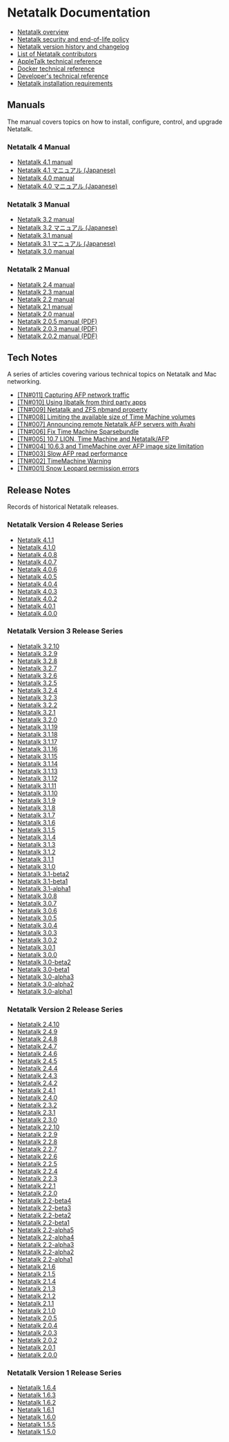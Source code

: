# Netatalk Documentation

- [Netatalk overview](/readme.html)
- [Netatalk security and end-of-life policy](/security.html)
- [Netatalk version history and changelog](/news.html)
- [List of Netatalk contributors](/contributors.html)
- [AppleTalk technical reference](/appletalk.html)
- [Docker technical reference](/docker.html)
- [Developer's technical reference](/developer.html)
- [Netatalk installation requirements](/install.html)

## Manuals

The manual covers topics on how to install, configure, control, and
upgrade Netatalk.

### Netatalk 4 Manual

- [Netatalk 4.1 manual](/4.1/htmldocs)
- [Netatalk 4.1 マニュアル (Japanese)](/4.1/htmldocs/ja)
- [Netatalk 4.0 manual](/4.0/htmldocs)
- [Netatalk 4.0 マニュアル (Japanese)](/4.0/htmldocs/ja)

### Netatalk 3 Manual

- [Netatalk 3.2 manual](/3.2/htmldocs)
- [Netatalk 3.2 マニュアル (Japanese)](/3.2/htmldocs/ja)
- [Netatalk 3.1 manual](/3.1/htmldocs)
- [Netatalk 3.1 マニュアル (Japanese)](/3.1/htmldocs/ja)
- [Netatalk 3.0 manual](/3.0/htmldocs)

### Netatalk 2 Manual

- [Netatalk 2.4 manual](/2.4/htmldocs)
- [Netatalk 2.3 manual](/2.3/htmldocs)
- [Netatalk 2.2 manual](/2.2/htmldocs)
- [Netatalk 2.1 manual](/2.1/htmldocs)
- [Netatalk 2.0 manual](/2.0/htmldocs)
- [Netatalk 2.0.5 manual (PDF)](/2.0/Netatalk-Manual2.0.5.pdf)
- [Netatalk 2.0.3 manual (PDF)](/2.0/Netatalk-Manual2.0.3.pdf)
- [Netatalk 2.0.2 manual (PDF)](/2.0/Netatalk-Manual.pdf)

## Tech Notes

A series of articles covering various technical topics on Netatalk and
Mac networking.

- [\[TN#011\] Capturing AFP network traffic](blog/tn011.html)
- [\[TN#010\] Using libatalk from third party apps](blog/tn010.html)
- [\[TN#009\] Netatalk and ZFS nbmand property](blog/tn009.html)
- [\[TN#008\] Limiting the available size of Time Machine
  volumes](blog/tn008.html)
- [\[TN#007\] Announcing remote Netatalk AFP servers with
  Avahi](blog/tn007.html)
- [\[TN#006\] Fix Time Machine Sparsebundle](blog/tn006.html)
- [\[TN#005\] 10.7 LION, Time Machine and Netatalk/AFP](blog/tn005.html)
- [\[TN#004\] 10.6.3 and TimeMachine over AFP image size
  limitation](blog/tn004.html)
- [\[TN#003\] Slow AFP read performance](blog/tn003.html)
- [\[TN#002\] TimeMachine Warning](blog/tn002.html)
- [\[TN#001\] Snow Leopard permission errors](blog/tn001.html)

## Release Notes

Records of historical Netatalk releases.

### Netatalk Version 4 Release Series

- [Netatalk 4.1.1](/4.1/ReleaseNotes4.1.1.html)
- [Netatalk 4.1.0](/4.1/ReleaseNotes4.1.0.html)
- [Netatalk 4.0.8](/4.0/ReleaseNotes4.0.8.html)
- [Netatalk 4.0.7](/4.0/ReleaseNotes4.0.7.html)
- [Netatalk 4.0.6](/4.0/ReleaseNotes4.0.6.html)
- [Netatalk 4.0.5](/4.0/ReleaseNotes4.0.5.html)
- [Netatalk 4.0.4](/4.0/ReleaseNotes4.0.4.html)
- [Netatalk 4.0.3](/4.0/ReleaseNotes4.0.3.html)
- [Netatalk 4.0.2](/4.0/ReleaseNotes4.0.2.html)
- [Netatalk 4.0.1](/4.0/ReleaseNotes4.0.1.html)
- [Netatalk 4.0.0](/4.0/ReleaseNotes4.0.0.html)

### Netatalk Version 3 Release Series

- [Netatalk 3.2.10](/3.2/ReleaseNotes3.2.10.html)
- [Netatalk 3.2.9](/3.2/ReleaseNotes3.2.9.html)
- [Netatalk 3.2.8](/3.2/ReleaseNotes3.2.8.html)
- [Netatalk 3.2.7](/3.2/ReleaseNotes3.2.7.html)
- [Netatalk 3.2.6](/3.2/ReleaseNotes3.2.6.html)
- [Netatalk 3.2.5](/3.2/ReleaseNotes3.2.5.html)
- [Netatalk 3.2.4](/3.2/ReleaseNotes3.2.4.html)
- [Netatalk 3.2.3](/3.2/ReleaseNotes3.2.3.html)
- [Netatalk 3.2.2](/3.2/ReleaseNotes3.2.2.html)
- [Netatalk 3.2.1](/3.2/ReleaseNotes3.2.1.html)
- [Netatalk 3.2.0](/3.2/ReleaseNotes3.2.0.html)
- [Netatalk 3.1.19](/3.1/ReleaseNotes3.1.19.html)
- [Netatalk 3.1.18](/3.1/ReleaseNotes3.1.18.html)
- [Netatalk 3.1.17](/3.1/ReleaseNotes3.1.17.html)
- [Netatalk 3.1.16](/3.1/ReleaseNotes3.1.16.html)
- [Netatalk 3.1.15](/3.1/ReleaseNotes3.1.15.html)
- [Netatalk 3.1.14](/3.1/ReleaseNotes3.1.14.html)
- [Netatalk 3.1.13](/3.1/ReleaseNotes3.1.13.html)
- [Netatalk 3.1.12](/3.1/ReleaseNotes3.1.12.html)
- [Netatalk 3.1.11](/3.1/ReleaseNotes3.1.11.html)
- [Netatalk 3.1.10](/3.1/ReleaseNotes3.1.10.html)
- [Netatalk 3.1.9](/3.1/ReleaseNotes3.1.9.html)
- [Netatalk 3.1.8](/3.1/ReleaseNotes3.1.8.html)
- [Netatalk 3.1.7](/3.1/ReleaseNotes3.1.7.html)
- [Netatalk 3.1.6](/3.1/ReleaseNotes3.1.6.html)
- [Netatalk 3.1.5](/3.1/ReleaseNotes3.1.5.html)
- [Netatalk 3.1.4](/3.1/ReleaseNotes3.1.4.html)
- [Netatalk 3.1.3](/3.1/ReleaseNotes3.1.3.html)
- [Netatalk 3.1.2](/3.1/ReleaseNotes3.1.2.html)
- [Netatalk 3.1.1](/3.1/ReleaseNotes3.1.1.html)
- [Netatalk 3.1.0](/3.1/ReleaseNotes3.1.0.html)
- [Netatalk 3.1-beta2](/3.1/ReleaseNotes-3.1-beta2.html)
- [Netatalk 3.1-beta1](/3.1/ReleaseNotes-3.1-beta1.html)
- [Netatalk 3.1-alpha1](/3.1/ReleaseNotes-3.1-alpha1.html)
- [Netatalk 3.0.8](/3.0/ReleaseNotes3.0.8.html)
- [Netatalk 3.0.7](/3.0/ReleaseNotes3.0.7.html)
- [Netatalk 3.0.6](/3.0/ReleaseNotes3.0.6.html)
- [Netatalk 3.0.5](/3.0/ReleaseNotes3.0.5.html)
- [Netatalk 3.0.4](/3.0/ReleaseNotes3.0.4.html)
- [Netatalk 3.0.3](/3.0/ReleaseNotes3.0.3.html)
- [Netatalk 3.0.2](/3.0/ReleaseNotes3.0.2.html)
- [Netatalk 3.0.1](/3.0/ReleaseNotes3.0.1.html)
- [Netatalk 3.0.0](/3.0/ReleaseNotes-3.0.html)
- [Netatalk 3.0-beta2](/3.0/ReleaseNotes-3.0-beta2.html)
- [Netatalk 3.0-beta1](/3.0/ReleaseNotes-3.0-beta1.html)
- [Netatalk 3.0-alpha3](/3.0/ReleaseNotes-3.0-alpha3.html)
- [Netatalk 3.0-alpha2](/3.0/ReleaseNotes-3.0-alpha2.html)
- [Netatalk 3.0-alpha1](/3.0/ReleaseNotes-3.0-alpha1.html)

### Netatalk Version 2 Release Series

- [Netatalk 2.4.10](/2.4/ReleaseNotes2.4.10.html)
- [Netatalk 2.4.9](/2.4/ReleaseNotes2.4.9.html)
- [Netatalk 2.4.8](/2.4/ReleaseNotes2.4.8.html)
- [Netatalk 2.4.7](/2.4/ReleaseNotes2.4.7.html)
- [Netatalk 2.4.6](/2.4/ReleaseNotes2.4.6.html)
- [Netatalk 2.4.5](/2.4/ReleaseNotes2.4.5.html)
- [Netatalk 2.4.4](/2.4/ReleaseNotes2.4.4.html)
- [Netatalk 2.4.3](/2.4/ReleaseNotes2.4.3.html)
- [Netatalk 2.4.2](/2.4/ReleaseNotes2.4.2.html)
- [Netatalk 2.4.1](/2.4/ReleaseNotes2.4.1.html)
- [Netatalk 2.4.0](/2.4/ReleaseNotes2.4.0.html)
- [Netatalk 2.3.2](/2.3/ReleaseNotes2.3.2.html)
- [Netatalk 2.3.1](/2.3/ReleaseNotes2.3.1.html)
- [Netatalk 2.3.0](/2.3/ReleaseNotes2.3.0.html)
- [Netatalk 2.2.10](/2.2/ReleaseNotes2.2.10.html)
- [Netatalk 2.2.9](/2.2/ReleaseNotes2.2.9.html)
- [Netatalk 2.2.8](/2.2/ReleaseNotes2.2.8.html)
- [Netatalk 2.2.7](/2.2/ReleaseNotes2.2.7.html)
- [Netatalk 2.2.6](/2.2/ReleaseNotes2.2.6.html)
- [Netatalk 2.2.5](/2.2/ReleaseNotes2.2.5.html)
- [Netatalk 2.2.4](/2.2/ReleaseNotes2.2.4.html)
- [Netatalk 2.2.3](/2.2/ReleaseNotes2.2.3.html)
- [Netatalk 2.2.1](/2.2/ReleaseNotes2.2.1.html)
- [Netatalk 2.2.0](/2.2/ReleaseNotes2.2.0.html)
- [Netatalk 2.2-beta4](/2.2/ReleaseNotes2.2beta4.html)
- [Netatalk 2.2-beta3](/2.2/ReleaseNotes2.2beta3.html)
- [Netatalk 2.2-beta2](/2.2/ReleaseNotes2.2beta2.html)
- [Netatalk 2.2-beta1](/2.2/ReleaseNotes2.2beta1.html)
- [Netatalk 2.2-alpha5](/2.2/ReleaseNotes2.2alpha5.html)
- [Netatalk 2.2-alpha4](/2.2/ReleaseNotes2.2alpha4.html)
- [Netatalk 2.2-alpha3](/2.2/ReleaseNotes2.2alpha3.html)
- [Netatalk 2.2-alpha2](/2.2/ReleaseNotes2.2alpha2.html)
- [Netatalk 2.2-alpha1](/2.2/ReleaseNotes2.2alpha1.html)
- [Netatalk 2.1.6](/2.1/ReleaseNotes2.1.6.html)
- [Netatalk 2.1.5](/2.1/ReleaseNotes2.1.5.html)
- [Netatalk 2.1.4](/2.1/ReleaseNotes2.1.4.html)
- [Netatalk 2.1.3](/2.1/ReleaseNotes2.1.3.html)
- [Netatalk 2.1.2](/2.1/ReleaseNotes2.1.2.html)
- [Netatalk 2.1.1](/2.1/ReleaseNotes2.1.1.html)
- [Netatalk 2.1.0](/2.1/ReleaseNotes2.1.html)
- [Netatalk 2.0.5](/2.0/ReleaseNotes2.0.5.html)
- [Netatalk 2.0.4](/2.0/ReleaseNotes2.0.4.html)
- [Netatalk 2.0.3](/2.0/ReleaseNotes2.0.3.html)
- [Netatalk 2.0.2](/2.0/ReleaseNotes2.0.2.html)
- [Netatalk 2.0.1](/2.0/ReleaseNotes2.0.1.html)
- [Netatalk 2.0.0](/2.0/ReleaseNotes2.0.0.html)

### Netatalk Version 1 Release Series

- [Netatalk 1.6.4](/1.6/ReleaseNotes1.6.4.html)
- [Netatalk 1.6.3](/1.6/ReleaseNotes1.6.3.html)
- [Netatalk 1.6.2](/1.6/ReleaseNotes1.6.2.html)
- [Netatalk 1.6.1](/1.6/ReleaseNotes1.6.1.html)
- [Netatalk 1.6.0](/1.6/ReleaseNotes1.6.0.html)
- [Netatalk 1.5.5](/1.5/ReleaseNotes1.5.5.html)
- [Netatalk 1.5.0](/1.5/ReleaseNotes1.5.0.html)
